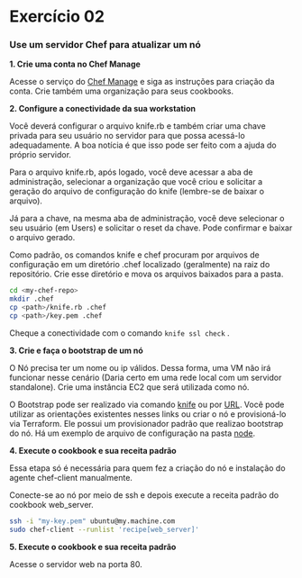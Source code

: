 # Exercício 02

### Use um servidor Chef para atualizar um nó

**1. Crie uma conta no Chef Manage**

Acesse o serviço do [Chef Manage](https://manage.chef.io/) e siga as instruções para criação da 
conta. Crie também uma organização para seus cookbooks. 

**2. Configure a conectividade da sua workstation**

Você deverá configurar o arquivo knife.rb e também criar uma chave privada para seu usuário no 
servidor para que possa acessá-lo adequadamente. A boa  notícia é que isso pode ser feito com
a ajuda do próprio servidor.

Para o arquivo knife.rb, após logado, você deve acessar a aba de administração, selecionar a 
organização que você criou e solicitar a geração do arquivo de configuração do knife (lembre-se de
baixar o arquivo).

Já para a chave, na mesma aba de administração, você deve selecionar o seu usuário (em Users) e 
solicitar o reset da chave. Pode confirmar e baixar o arquivo gerado.

Como padrão, os comandos knife e chef procuram por arquivos de configuração em um diretório .chef 
localizado (geralmente) na raiz do repositório. Crie esse diretório e mova os arquivos baixados para
a pasta.

```bash
cd <my-chef-repo>
mkdir .chef
cp <path>/knife.rb .chef
cp <path>/key.pem .chef
```

Cheque a conectividade com o comando `knife ssl check` .

**3. Crie e faça o bootstrap de um nó**

O Nó precisa ter um nome ou ip válidos. Dessa forma, uma VM não irá funcionar nesse cenário (Daria 
certo em uma rede local com um servidor standalone). Crie uma instância EC2 que será utilizada como 
nó.

O Bootstrap pode ser realizado via comando [knife](https://docs.chef.io/install_bootstrap.html) ou 
por [URL](https://docs.chef.io/install_omnibus.html). Você pode utilizar as orientações existentes 
nesses links ou criar o nó e provisioná-lo via Terraform. Ele possui um provisionador padrão que 
realizao bootstrap do nó. Há um exemplo de arquivo de configuração na pasta [node](node).

**4. Execute o cookbook e sua receita padrão**

Essa etapa só é necessária para quem fez a criação do nó e instalação do agente chef-client
 manualmente.

Conecte-se ao nó por meio de ssh e depois execute a receita padrão do cookbook web_server.

```bash
ssh -i "my-key.pem" ubuntu@my.machine.com
sudo chef-client --runlist 'recipe[web_server]'
```


**5. Execute o cookbook e sua receita padrão**

Acesse o servidor web na porta 80.